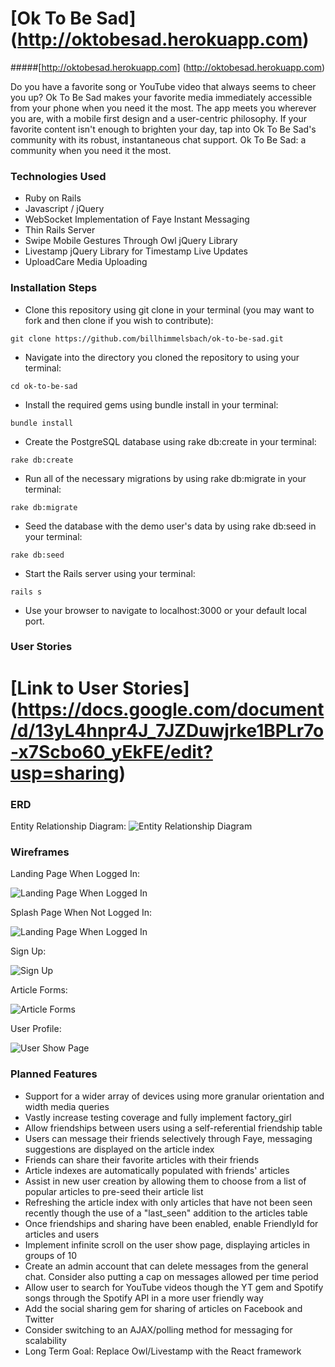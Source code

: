 # [Ok To Be Sad] (http://oktobesad.herokuapp.com)
#####[http://oktobesad.herokuapp.com] (http://oktobesad.herokuapp.com)


Do you have a favorite song or YouTube video that always seems to cheer you up? Ok To Be Sad makes your favorite media immediately accessible from your phone when you need it the most. The app meets you wherever you are, with a mobile first design and a user-centric philosophy. If your favorite content isn't enough to brighten your day, tap into Ok To Be Sad's community with its robust, instantaneous chat support. Ok To Be Sad: a community when you need it the most.


### Technologies Used
+ Ruby on Rails
+ Javascript / jQuery
+ WebSocket Implementation of Faye Instant Messaging
+ Thin Rails Server
+ Swipe Mobile Gestures Through Owl jQuery Library
+ Livestamp jQuery Library for Timestamp Live Updates
+ UploadCare Media Uploading


### Installation Steps

+ Clone this repository using git clone in your terminal (you may want to fork and then clone if you wish to contribute):
```
git clone https://github.com/billhimmelsbach/ok-to-be-sad.git
```

+ Navigate into the directory you cloned the repository to using your terminal:
```
cd ok-to-be-sad
```

+ Install the required gems using bundle install in your terminal:
```
bundle install
```

+ Create the PostgreSQL database using rake db:create in your terminal:
```
rake db:create
```

+ Run all of the necessary migrations by using rake db:migrate in your terminal:
```
rake db:migrate
```

+ Seed the database with the demo user's data by using rake db:seed in your terminal:
```
rake db:seed
```

+ Start the Rails server using your terminal:
```
rails s
```

+ Use your browser to navigate to localhost:3000 or your default local port.


### User Stories

# [Link to User Stories] (https://docs.google.com/document/d/13yL4hnpr4J_7JZDuwjrke1BPLr7o-x7Scbo60_yEkFE/edit?usp=sharing)


### ERD
Entity Relationship Diagram:
![Entity Relationship Diagram](public/readme/ERD.png)


### Wireframes
Landing Page When Logged In:

![Landing Page When Logged In](public/readme/articleindex.png)

Splash Page When Not Logged In:

![Landing Page When Logged In](public/readme/splashscreen.png)

Sign Up:

![Sign Up](public/readme/signup.png)

Article Forms:

![Article Forms](public/readme/forms.png)

User Profile:

![User Show Page](public/readme/usershowpage.png)


### Planned Features
+ Support for a wider array of devices using more granular orientation and width media queries
+ Vastly increase testing coverage and fully implement factory_girl
+ Allow friendships between users using a self-referential friendship table
+ Users can message their friends selectively through Faye, messaging suggestions are displayed on the article index
+ Friends can share their favorite articles with their friends
+ Article indexes are automatically populated with friends' articles
+ Assist in new user creation by allowing them to choose from a list of popular articles to pre-seed their article list
+ Refreshing the article index with only articles that have not been seen recently though the use of a "last_seen" addition to the articles table
+ Once friendships and sharing have been enabled, enable FriendlyId for articles and users  
+ Implement infinite scroll on the user show page, displaying articles in groups of 10
+ Create an admin account that can delete messages from the general chat. Consider also putting a cap on messages allowed per time period
+ Allow user to search for YouTube videos though the YT gem and Spotify songs through the Spotify API in a more user friendly way
+ Add the social sharing gem for sharing of articles on Facebook and Twitter
+ Consider switching to an AJAX/polling method for messaging for scalability
+ Long Term Goal: Replace Owl/Livestamp with the React framework
